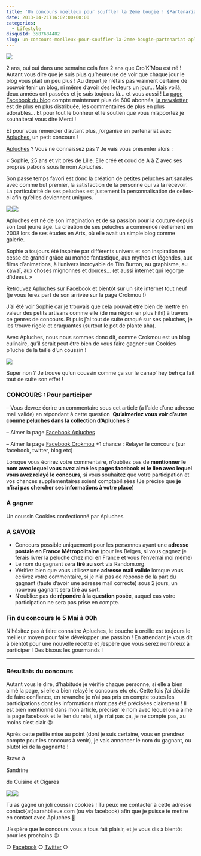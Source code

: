 ```yaml
---
title: 'Un concours moelleux pour souffler la 2ème bougie ! {Partenariat Apluches}'
date: 2013-04-21T16:02:00+00:00
categories:
  - Lifestyle
disqusId: 3587684482
slug: un-concours-moelleux-pour-souffler-la-2eme-bougie-partenariat-apluches
---
```


[![](http://www.crokmou.com/wp-content/uploads/2013/04/concours_bloganniversaire-300x1421-300x142.jpg)](http://www.crokmou.com/wp-content/uploads/2013/04/concours_bloganniversaire-300x1421.jpg)

2 ans, oui oui dans une semaine cela fera 2 ans que Cro’K’Mou est né ! Autant vous dire que je suis plus qu’heureuse de voir que chaque jour le blog vous plait un peu plus ! Au départ je n’étais pas vraiment certaine de pouvoir tenir un blog, ni même d’avoir des lecteurs un jour… Mais voilà, deux années ont passées et je suis toujours là… et vous aussi ! La [page Facebook du blog](https://www.facebook.com/pages/CroKMou/148093255259077) compte maintenant plus de 600 abonnés, [la newsletter](http://www.crokmou.com/p/newsletter_18.html) est de plus en plus distribuée, les commentaires de plus en plus adorables… Et pour tout le bonheur et le soutien que vous m’apportez je souhaiterai vous dire Merci !

Et pour vous remercier d’autant plus, j’organise en partenariat avec [Apluches](https://www.facebook.com/ApluchesCreationDePeluchesArtisanales?fref=ts), un petit concours !

[Apluches](https://www.facebook.com/ApluchesCreationDePeluchesArtisanales?fref=ts) ? Vous ne connaissez pas ? Je vais vous présenter alors :

« Sophie, 25 ans et vit près de Lille. Elle créé et coud de A à Z avec ses propres patrons sous le nom Apluches.

Son passe temps favori est donc la création de petites peluches artisanales avec comme but premier, la satisfaction de la personne qui va la recevoir. La particularité de ses peluches est justement la personnalisation de celles-ci afin qu’elles deviennent uniques.

[![](http://www.crokmou.com/wp-content/uploads/2013/04/poulpy_bleu-300x2251-300x225.jpg)](http://www.crokmou.com/wp-content/uploads/2013/04/poulpy_bleu-300x2251.jpg)[![](http://www.crokmou.com/wp-content/uploads/2013/04/plante-300x2251-300x225.jpg)](http://www.crokmou.com/wp-content/uploads/2013/04/plante-300x2251.jpg)

Apluches est né de son imagination et de sa passion pour la couture depuis son tout jeune âge. La création de ses peluches a commencé réellement en 2008 lors de ses études en Arts, où elle avait un simple blog comme galerie.

Sophie a toujours été inspirée par différents univers et son inspiration ne cesse de grandir grâce au monde fantastique, aux mythes et légendes, aux films d’animations, à l’univers incroyable de Tim Burton, au graphisme, au kawaï, aux choses mignonnes et douces… (et aussi internet qui regorge d’idées). »

Retrouvez Apluches sur [Facebook](https://www.facebook.com/ApluchesCreationDePeluchesArtisanales?fref=ts) et bientôt sur un site internet tout neuf (je vous ferez part de son arrivée sur la page Crokmou !)

J’ai été voir Sophie car je trouvais que cela pouvait être bien de mettre en valeur des petits artisans comme elle (de ma région en plus hihi) à travers ce genres de concours. Et puis j’ai tout de suite craqué sur ses peluches, je les trouve rigole et craquantes (surtout le pot de plante aha).

Avec Apluches, nous nous sommes donc dit, comme Crokmou est un blog culinaire, qu’il serait peut être bien de vous faire gagner : un Cookies p’luche de la taille d’un coussin !

[![](http://www.crokmou.com/wp-content/uploads/2013/04/cookie-225x3001-225x300.jpg)](http://www.crokmou.com/wp-content/uploads/2013/04/cookie-225x3001.jpg)

Super non ? Je trouve qu’un coussin comme ça sur le canap’ hey beh ça fait tout de suite son effet !

### CONCOURS : Pour participer

  – Vous devrez écrire un commentaire sous cet article (à l’aide d’une adresse mail valide) en répondant à cette question  **Qu’aimeriez vous voir d’autre comme peluches dans la collection d’Apluches ?**

– Aimer la page [Facebook Apluches](https://www.facebook.com/ApluchesCreationDePeluchesArtisanales?fref=ts)

– Aimer la page [Facebook Crokmou](https://www.facebook.com/pages/CroKMou/148093255259077)
  +1 chance : Relayer le concours (sur facebook, twitter, blog etc)

Lorsque vous écrirez votre commentaire, n’oubliez pas de **mentionner le nom avec lequel vous avez aimé les pages facebook et le lien avec lequel vous avez relayé le concours**, si vous souhaitez que votre participation et vos chances supplémentaires soient comptabilisées (Je précise que **je n’irai pas chercher ses informations à votre place**)

### A gagner

Un coussin Cookies confectionné par Apluches

### A SAVOIR

*   Concours possible uniquement pour les personnes ayant une **adresse postale en France Métropolitaine** (pour les Belges, si vous gagnez je ferais livrer la peluche chez moi en France et vous l’enverrai moi même)
*   Le nom du gagnant sera **tiré au sort** via Random.org.
*   Vérifiez bien que vous utilisez une **adresse mail valide** lorsque vous écrivez votre commentaire, si je n’ai pas de réponse de la part du gagnant (faute d’avoir une adresse mail correcte) sous 2 jours, un nouveau gagnant sera tiré au sort.
*   N’oubliez pas de **répondre à la question posée**, auquel cas votre participation ne sera pas prise en compte.

### Fin du concours le 5 Mai à 00h

N’hésitez pas à faire connaitre Apluches, le bouche à oreille est toujours le meilleur moyen pour faire développer une passion ! En attendant je vous dit à bientôt pour une nouvelle recette et j’espère que vous serez nombreux à participer ! Des bisous les gourmands !

______________________________

### Résultats du concours

Autant vous le dire, d’habitude je vérifie chaque personne, si elle a bien aimé la page, si elle a bien relayé le concours etc etc. Cette fois j’ai décidé de faire confiance, en revanche je n’ai pas pris en compte toutes les participations dont les informations n’ont pas été précisées clairement ! Il est bien mentionné dans mon article, préciser le nom avec lequel on a aimé la page facebook et le lien du relai, si je n’ai pas ça, je ne compte pas, au moins c’est clair 😉

Après cette petite mise au point (dont je suis certaine, vous en prendrez compte pour les concours à venir), je vais annoncer le nom du gagnant, ou plutôt ici de la gagnante !

Bravo à

Sandrine

de Cuisine et Cigares

![](http://www.crokmou.com/wp-content/uploads/2013/04/Capture-d-E2-80-99e-CC-81cran-2013-05-06-a-CC-80-11.49.321.png)![](http://www.crokmou.com/wp-content/uploads/2013/04/Capture-d-E2-80-99e-CC-81cran-2013-05-06-a-CC-80-11.49.501.png)

Tu as gagné un joli coussin cookies ! Tu peux me contacter à cette adresse contact{at}sarahblieux.com (ou via facebook) afin que je puisse te mettre en contact avec Apluches 🙂

J’espère que le concours vous a tous fait plaisir, et je vous dis à bientôt pour les prochains 😉

○ [Facebook](https://www.facebook.com/crokmou.blog) ○ [Twitter](https://twitter.com/Crokmou) ○